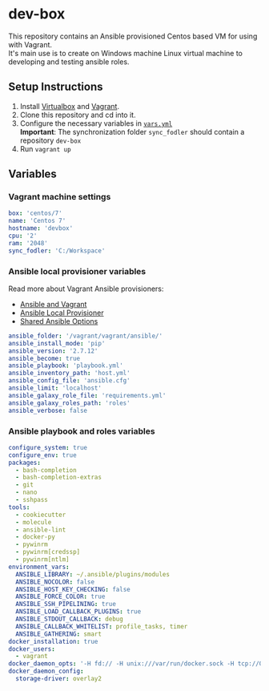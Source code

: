 # dev-box

This repository contains an Ansible provisioned Centos based VM for using with Vagrant.  
It's main use is to create on Windows machine Linux virtual machine to developing and testing ansible roles.  

## Setup Instructions

1. Install [Virtualbox](https://www.virtualbox.org/) and [Vagrant](https://www.vagrantup.com/).
2. Clone this repository and cd into it.
3. Configure the necessary variables in [`vars.yml`](vars.yml)  
**Important**: The synchronization folder `sync_fodler` should contain a repository `dev-box`
4. Run `vagrant up`

## Variables

### Vagrant machine settings
```yaml
box: 'centos/7'
name: 'Centos 7'
hostname: 'devbox'
cpu: '2'
ram: '2048'
sync_fodler: 'C:/Workspace'
```

### Ansible local provisioner variables

Read more about Vagrant Ansible provisioners:
* [Ansible and Vagrant](https://www.vagrantup.com/docs/provisioning/ansible_intro.html)
* [Ansible Local Provisioner](https://www.vagrantup.com/docs/provisioning/ansible_local.html)
* [Shared Ansible Options](https://www.vagrantup.com/docs/provisioning/ansible_common.html)

```yaml
ansible_folder: '/vagrant/vagrant/ansible/'
ansible_install_mode: 'pip'
ansible_version: '2.7.12'
ansible_become: true
ansible_playbook: 'playbook.yml'
ansible_inventory_path: 'host.yml'
ansible_config_file: 'ansible.cfg'
ansible_limit: 'localhost'
ansible_galaxy_role_file: 'requirements.yml'
ansible_galaxy_roles_path: 'roles'
ansible_verbose: false
```


### Ansible playbook and roles variables #
```yaml
configure_system: true
configure_env: true
packages:
  - bash-completion
  - bash-completion-extras
  - git
  - nano
  - sshpass
tools:
  - cookiecutter
  - molecule
  - ansible-lint
  - docker-py
  - pywinrm
  - pywinrm[credssp]
  - pywinrm[ntlm]
environment_vars:
  ANSIBLE_LIBRARY: ~/.ansible/plugins/modules
  ANSIBLE_NOCOLOR: false
  ANSIBLE_HOST_KEY_CHECKING: false
  ANSIBLE_FORCE_COLOR: true
  ANSIBLE_SSH_PIPELINING: true
  ANSIBLE_LOAD_CALLBACK_PLUGINS: true
  ANSIBLE_STDOUT_CALLBACK: debug
  ANSIBLE_CALLBACK_WHITELIST: profile_tasks, timer
  ANSIBLE_GATHERING: smart
docker_installation: true
docker_users:
  - vagrant
docker_daemon_opts: '-H fd:// -H unix:///var/run/docker.sock -H tcp://0.0.0.0:2376'
docker_daemon_config:
  storage-driver: overlay2
```
